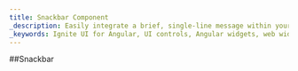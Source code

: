 ```yaml
---
title: Snackbar Component
_description: Easily integrate a brief, single-line message within your mobile and desktop applications with Ignite UI for Angular Snackbar component. 
_keywords: Ignite UI for Angular, UI controls, Angular widgets, web widgets, UI widgets, Angular, Native Angular Components Suite, Native Angular Controls, Native Angular Components Library, Angular Snackbar component, Angular Snackbar control
---
```


##Snackbar
